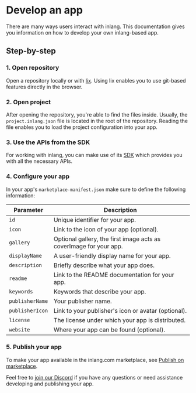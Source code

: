 # Develop an app

There are many ways users interact with inlang. This documentation gives you information on how to develop your own inlang-based app.

## Step-by-step

### 1. Open repository

Open a repository locally or with [lix](https://github.com/inlang/monorepo/blob/main/lix/design-principles.md). Using lix enables you to use git-based features directly in the browser.

### 2. Open project

After opening the repository, you're able to find the files inside. Usually, the `project.inlang.json` file is located in the root of the repository. Reading the file enables you to load the project configuration into your app.

### 3. Use the APIs from the SDK

For working with inlang, you can make use of its
[SDK](/documentation/sdk) which provides you with all the necessary APIs.

### 4. Configure your app

In your app's `marketplace-manifest.json` make sure to define the following information:

| Parameter        | Description                                               |
|----------------------|---------------------------------------------------------------|
| `id`                 | Unique identifier for your app.                         |
| `icon`        | Link to the icon of your app (optional).              |
| `gallery`        | Optional gallery, the first image acts as coverImage for your app.              |
| `displayName`        | A user-friendly display name for your app.              |
| `description`        | Briefly describe what your app does.              |
| `readme`             | Link to the README documentation for your app.          |
| `keywords`           | Keywords that describe your app.                        |
| `publisherName`      | Your publisher name.                                          |
| `publisherIcon`      | Link to your publisher's icon or avatar (optional).           |
| `license`            | The license under which your app is distributed.       |
| `website`             | Where your app can be found (optional).               |


### 5. Publish your app

To make your app available in the inlang.com marketplace, see [Publish on marketplace](/documentation/publish-to-marketplace).

Feel free to [join our Discord](https://discord.gg/gdMPPWy57R) if you have any questions or need assistance developing and publishing your app.
